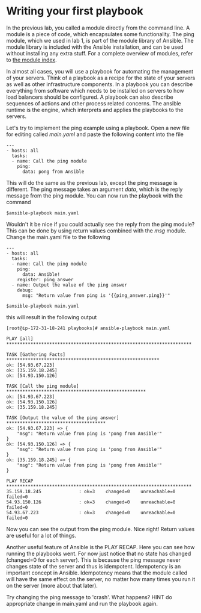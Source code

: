 # Writing your first playbook

In the previous lab, you called a module directly from the command line. A module is a piece of code, which encapsulates some functionality. The ping module, which we used in lab 1, is part of the module library of Ansible. The module library is included with the Ansible installation, and can be used without installing any extra stuff. For a complete overview of modules, refer to [the module index](http://docs.ansible.com/ansible/latest/modules_by_category.html).

In almost all cases, you will use a playbook for automating the management of your servers. Think of a playbook as a recipe for the state of your servers as well as other infrastructure components. In a playbook you can describe everything from software which needs to be installed on servers to how load balancers should be configured. A playbook can also describe sequences of actions and other process related concerns.
The ansible runtime is the engine, which interprets and applies the playbooks to the servers.

Let's try to implement the ping example using a playbook. Open a new file for editing called *main.yaml* and paste the following content into the file

```
---
- hosts: all
  tasks:
  - name: Call the ping module
    ping:
      data: pong from Ansible
```

This will do the same as the previous lab, except the ping message is different. The ping message takes an argument *data*, which is the reply message from the ping module. You can now run the playbook with the command

```
$ansible-playbook main.yaml
```

Wouldn't it be nice if you could actually see the reply from the ping module? This can be done by using return values combined with the *msg* module. Change the main.yaml file to the following

```
---
- hosts: all
  tasks:
  - name: Call the ping module
    ping:
      data: Ansible!
    register: ping_answer
  - name: Output the value of the ping answer
    debug:
      msg: "Return value from ping is '{{ping_answer.ping}}'"
```

```
$ansible-playbook main.yaml
```

this will result in the following output

```
[root@ip-172-31-18-241 playbooks]# ansible-playbook main.yaml 

PLAY [all] *********************************************************************

TASK [Gathering Facts] *********************************************************
ok: [54.93.67.223]
ok: [35.159.18.245]
ok: [54.93.150.126]

TASK [Call the ping module] ****************************************************
ok: [54.93.67.223]
ok: [54.93.150.126]
ok: [35.159.18.245]

TASK [Output the value of the ping answer] *************************************
ok: [54.93.67.223] => {
    "msg": "Return value from ping is 'pong from Ansible'"
}
ok: [54.93.150.126] => {
    "msg": "Return value from ping is 'pong from Ansible'"
}
ok: [35.159.18.245] => {
    "msg": "Return value from ping is 'pong from Ansible'"
}

PLAY RECAP *********************************************************************
35.159.18.245              : ok=3    changed=0    unreachable=0    failed=0   
54.93.150.126              : ok=3    changed=0    unreachable=0    failed=0   
54.93.67.223               : ok=3    changed=0    unreachable=0    failed=0   
```

Now you can see the output from the ping module. Nice right! Return values are useful for a lot of things.

Another useful feature of Ansible is the PLAY RECAP. Here you can see how running the playbooks went. For now just notice that no state has changed (changed=0 for each server). This is because the ping message never changes state of the server and thus is idempotent. Idempotency is an important concept in Ansible. Idempotency means that the module called will have the same effect on the server, no matter how many times you run it on the server (more about that later).

Try changing the ping message to 'crash'. What happens? HINT do appropriate change in main.yaml and run the playbook again.
